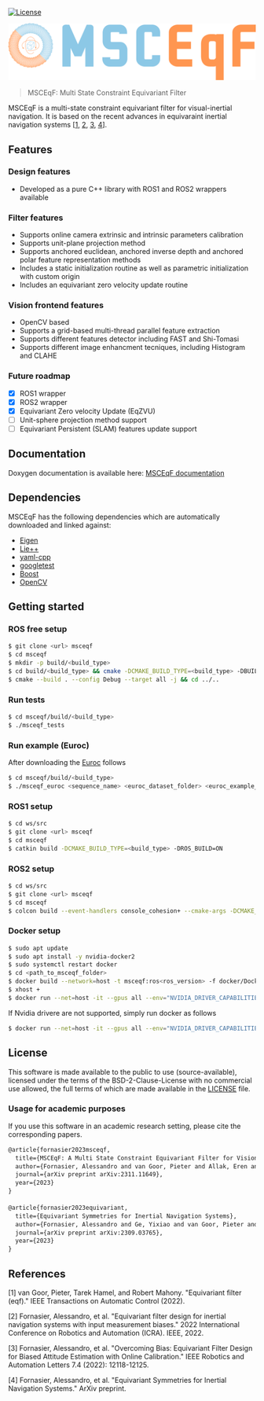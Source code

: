 [![License](https://img.shields.io/badge/License-AAUCNS-336B81.svg)](./LICENSE)

![MSCEqF logo](./resources/msceqf_logo.png)

> MSCEqF: Multi State Constraint Equivariant Filter

MSCEqF is a multi-state constraint equivariant filter for visual-inertial navigation. 
It is based on the recent advances in equivaraint inertial navigation systems [[1](#1), [2](#2), [3](#3), [4](#3)].

## Features
### Design features

- Developed as a pure C++ library with ROS1 and ROS2 wrappers available

### Filter features

- Supports online camera extrinsic and intrinsic parameters calibration
- Supports unit-plane projection method
- Supports anchored euclidean, anchored inverse depth and anchored polar feature representation methods
- Includes a static initialization routine as well as parametric initialization with custom origin
- Includes an equivariant zero velocity update routine

### Vision frontend features

- OpenCV based
- Supports a grid-based multi-thread parallel feature extraction 
- Supports different features detector including FAST and Shi-Tomasi
- Supports different image enhancment tecniques, including Histogram and CLAHE

### Future roadmap

 - [x] ROS1 wrapper
 - [x] ROS2 wrapper
 - [x] Equivariant Zero velocity Update (EqZVU)
 - [ ] Unit-sphere projection method support
 - [ ] Equivariant Persistent (SLAM) features update support

## Documentation

Doxygen documentation is available here: [MSCEqF documentation](https://aau-cns.github.io/MSCEqF)

## Dependencies

MSCEqF has the following dependencies which are automatically downloaded and linked against:

- [Eigen](https://gitlab.com/libeigen/eigen.git)
- [Lie++](https://github.com/aau-cns/Lie-plusplus)
- [yaml-cpp](https://github.com/jbeder/yaml-cpp)
- [googletest](https://github.com/google/googletest.git)
- [Boost](https://github.com/boostorg/boost.git)
- [OpenCV](https://github.com/opencv/opencv.git)

## Getting started
### ROS free setup
```sh
$ git clone <url> msceqf
$ cd msceqf
$ mkdir -p build/<build_type>
$ cd build/<build_type> && cmake -DCMAKE_BUILD_TYPE=<build_type> -DBUILD_TESTS=ON ../..
$ cmake --build . --config Debug --target all -j && cd ../..
```

### Run tests
```sh
$ cd msceqf/build/<build_type>
$ ./msceqf_tests
```

### Run example (Euroc)

After downloading the [Euroc](https://projects.asl.ethz.ch/datasets/doku.php?id=kmavvisualinertialdatasets) follows

```sh
$ cd msceqf/build/<build_type>
$ ./msceqf_euroc <sequence_name> <euroc_dataset_folder> <euroc_example_folder>
```

### ROS1 setup
```sh
$ cd ws/src
$ git clone <url> msceqf
$ cd msceqf
$ catkin build -DCMAKE_BUILD_TYPE=<build_type> -DROS_BUILD=ON
```

### ROS2 setup
```sh
$ cd ws/src
$ git clone <url> msceqf
$ cd msceqf
$ colcon build --event-handlers console_cohesion+ --cmake-args -DCMAKE_BUILD_TYPE=<build_type> --cmake-args -DROS_BUILD=ON
```

### Docker setup
```sh
$ sudo apt update
$ sudo apt install -y nvidia-docker2
$ sudo systemctl restart docker
$ cd <path_to_msceqf_folder>
$ docker build --network=host -t msceqf:ros<ros_version> -f docker/Dockerfile_ros<ros_version>
$ xhost +
$ docker run --net=host -it --gpus all --env="NVIDIA_DRIVER_CAPABILITIES=all" --env="DISPLAY" --env="QT_X11_NO_MITSHM=1" --volume="/tmp/.X11-unix:/tmp/.X11-unix:rw" msceqf:ros<ros_version> .
```

If Nvidia drivere are not supported, simply run docker as follows

```sh
$ docker run --net=host -it --gpus all --env="NVIDIA_DRIVER_CAPABILITIES=all" --env="DISPLAY" --env="QT_X11_NO_MITSHM=1" --volume="/tmp/.X11-unix:/tmp/.X11-unix:rw" msceqf:ros<ros_version> .
```

## License

This software is made available to the public to use (source-available), licensed under the terms of the BSD-2-Clause-License with no commercial use allowed, the full terms of which are made available in the [LICENSE](LICENSE) file. 

### Usage for academic purposes
If you use this software in an academic research setting, please cite the corresponding papers.

```latex
@article{fornasier2023msceqf,
  title={MSCEqF: A Multi State Constraint Equivariant Filter for Vision-aided Inertial Navigation},
  author={Fornasier, Alessandro and van Goor, Pieter and Allak, Eren and Mahony, Robert and Weiss, Stephan},
  journal={arXiv preprint arXiv:2311.11649},
  year={2023}
}

@article{fornasier2023equivariant,
  title={Equivariant Symmetries for Inertial Navigation Systems},
  author={Fornasier, Alessandro and Ge, Yixiao and van Goor, Pieter and Mahony, Robert and Weiss, Stephan},
  journal={arXiv preprint arXiv:2309.03765},
  year={2023}
}
```

## References
<a id="1">[1]</a> van Goor, Pieter, Tarek Hamel, and Robert Mahony. "Equivariant filter (eqf)." IEEE Transactions on Automatic Control (2022).

<a id="2">[2]</a> Fornasier, Alessandro, et al. "Equivariant filter design for inertial navigation systems with input measurement biases." 2022 International Conference on Robotics and Automation (ICRA). IEEE, 2022.

<a id="3">[3]</a> Fornasier, Alessandro, et al. "Overcoming Bias: Equivariant Filter Design for Biased Attitude Estimation with Online Calibration." IEEE Robotics and Automation Letters 7.4 (2022): 12118-12125.

<a id="4">[4]</a> Fornasier, Alessandro, et al. "Equivariant Symmetries for Inertial Navigation Systems." ArXiv preprint.
